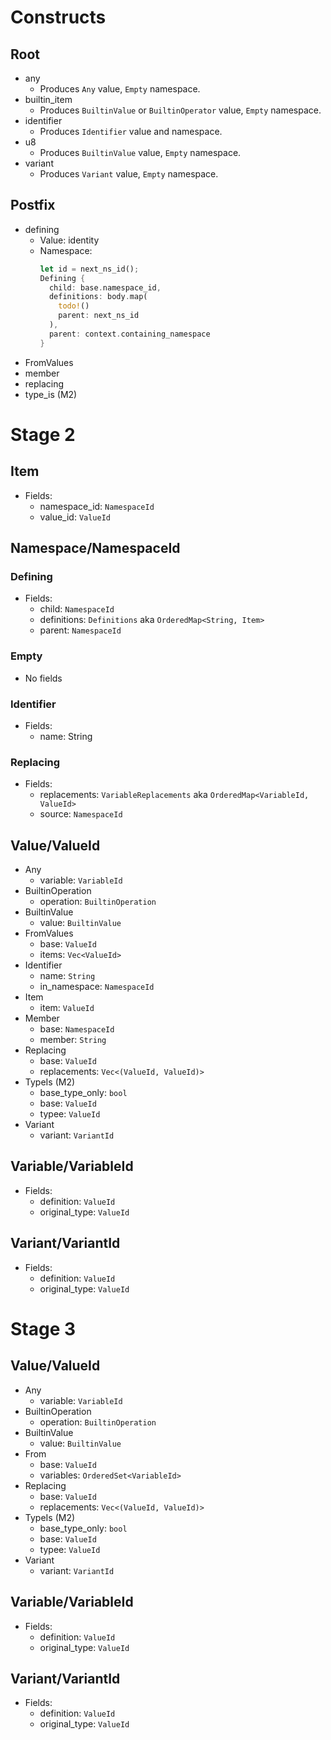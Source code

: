 # Constructs

## Root
- any
  - Produces `Any` value, `Empty` namespace.
- builtin_item
  - Produces `BuiltinValue` or `BuiltinOperator` value, `Empty` namespace.
- identifier
  - Produces `Identifier` value and namespace.
- u8
  - Produces `BuiltinValue` value, `Empty` namespace.
- variant
  - Produces `Variant` value, `Empty` namespace.
  
## Postfix
- defining
  - Value: identity
  - Namespace: 
    ```rust
    let id = next_ns_id();
    Defining { 
      child: base.namespace_id, 
      definitions: body.map(
        todo!()
        parent: next_ns_id
      ),
      parent: context.containing_namespace 
    }
    ```
- FromValues
- member
- replacing
- type_is (M2)

# Stage 2

## Item
- Fields:
  - namespace_id: `NamespaceId`
  - value_id: `ValueId`

## Namespace/NamespaceId

### Defining
- Fields:
  - child: `NamespaceId`
  - definitions: `Definitions` aka `OrderedMap<String, Item>`
  - parent: `NamespaceId`

### Empty
- No fields

### Identifier
- Fields:
  - name: String

### Replacing
- Fields:
  - replacements: `VariableReplacements` aka `OrderedMap<VariableId, ValueId>`
  - source: `NamespaceId`

## Value/ValueId

- Any
  - variable: `VariableId`
- BuiltinOperation
  - operation: `BuiltinOperation`
- BuiltinValue
  - value: `BuiltinValue`
- FromValues
  - base: `ValueId`
  - items: `Vec<ValueId>`
- Identifier
  - name: `String`
  - in_namespace: `NamespaceId`
- Item
  - item: `ValueId`
- Member
  - base: `NamespaceId`
  - member: `String`
- Replacing
  - base: `ValueId`
  - replacements: `Vec<(ValueId, ValueId)>`
- TypeIs (M2)
  - base_type_only: `bool`
  - base: `ValueId`
  - typee: `ValueId`
- Variant
  - variant: `VariantId`

## Variable/VariableId
- Fields:
  - definition: `ValueId`
  - original_type: `ValueId`

## Variant/VariantId
- Fields:
  - definition: `ValueId`
  - original_type: `ValueId`

# Stage 3

## Value/ValueId

- Any
  - variable: `VariableId`
- BuiltinOperation
  - operation: `BuiltinOperation`
- BuiltinValue
  - value: `BuiltinValue`
- From
  - base: `ValueId`
  - variables: `OrderedSet<VariableId>`
- Replacing
  - base: `ValueId` 
  - replacements: `Vec<(ValueId, ValueId)>`
- TypeIs (M2)
  - base_type_only: `bool`
  - base: `ValueId`
  - typee: `ValueId`
- Variant
  - variant: `VariantId`

## Variable/VariableId
- Fields:
  - definition: `ValueId`
  - original_type: `ValueId`

## Variant/VariantId
- Fields:
  - definition: `ValueId`
  - original_type: `ValueId`
